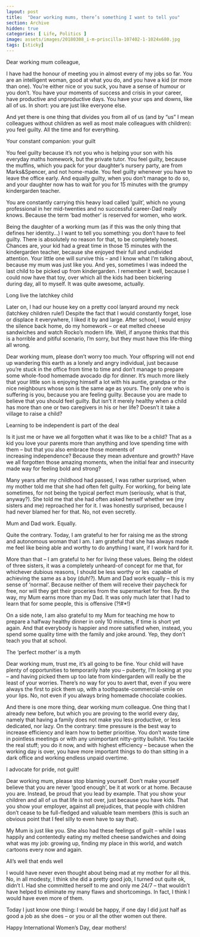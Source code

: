 ```yaml
---
layout: post
title:  "Dear working mums, there’s something I want to tell you"
section: Archive
hidden: true
categories: [ Life, Politics ]
image: assets/images/20180308_i-m-priscilla-107402-1-1024x680.jpg
tags: [sticky]
---
```



Dear working mum colleague,

I have had the honour of meeting you in almost every of my jobs so far. You are an intelligent woman, good at what you do, and you have a kid (or more than one). You’re either nice or you suck, you have a sense of humour or you don’t. You have your moments of success and crisis in your career, have productive and unproductive days. You have your ups and downs, like all of us. In short: you are just like everyone else.

And yet there is one thing that divides you from all of us (and by “us” I mean colleagues without children as well as most male colleagues with children): you feel guilty. All the time and for everything.

Your constant companion: your guilt

You feel guilty because it’s not you who is helping your son with his everyday maths homework, but the private tutor. You feel guilty, because the muffins, which you pack for your daughter’s nursery party, are from Marks&Spencer, and not home-made. You feel guilty whenever you have to leave the office early. And equally guilty, when you don’t manage to do so, and your daughter now has to wait for you for 15 minutes with the grumpy kindergarden teacher.

You are constantly carrying this heavy load called ‘guilt’, which no young professional in her mid-twenties and no successful career-Dad really knows. Because the term ‘bad mother’ is reserved for women, who work.

Being the daughter of a working mum (as if this was the only thing that defines her identity…) I want to tell you something: you don’t have to feel guilty. There is absolutely no reason for that, to be completely honest. Chances are, your kid had a great time in those 15 minutes with the kindergarden teacher, because she enjoyed their full and undivided attention. Your little one will survive this – and I know what I’m talking about, because my mum was just like you. And yes, sometimes I was indeed the last child to be picked up from kindergarden. I remember it well, because I could now have that toy, over which all the kids had been bickering during day, all to myself. It was quite awesome, actually.

Long live the latchkey child

Later on, I had our house key on a pretty cool lanyard around my neck (latchkey children rule!) Despite the fact that I would constantly forget, lose or displace it everywhere, I liked it by and large. After school, I would enjoy the silence back home, do my homework – or eat melted cheese sandwiches and watch Rocko’s modern life. Well, if anyone thinks that this is a horrible and pitiful scenario, I’m sorry, but they must have this life-thing all wrong.

Dear working mum, please don’t worry too much. Your offspring will not end up wandering this earth as a lonely and angry individual, just because you’re stuck in the office from time to time and don’t manage to prepare some whole-food homemade avocado dip for dinner. It’s much more likely that your little son is enjoying himself a lot with his auntie, grandpa or the nice neighbours whose son is the same age as yours. The only one who is suffering is you, because you are feeling guilty. Because you are made to believe that you should feel guilty. But isn’t it merely healthy when a child has more than one or two caregivers in his or her life? Doesn’t it take a village to raise a child?

Learning to be independent is part of the deal

Is it just me or have we all forgotten what it was like to be a child? That as a kid you love your parents more than anything and love spending time with them – but that you also embrace those moments of increasing independence? Because they mean adventure and growth? Have we all forgotten those amazing moments, when the initial fear and insecurity made way for feeling bold and strong?

Many years after my childhood had passed, I was rather surprised, when my mother told me that she had often felt guilty. For working, for being late sometimes, for not being the typical perfect mum (seriously, what is that, anyway?). She told me that she had often asked herself whether we (my sisters and me) reproached her for it. I was honestly surprised, because I had never blamed her for that. No, not even secretly.

Mum and Dad work. Equally.

Quite the contrary. Today, I am grateful to her for raising me as the strong and autonomous woman that I am. I am grateful that she has always made me feel like being able and worthy to do anything I want, if I work hard for it.

More than that – I am grateful to her for living these values. Being the oldest of three sisters, it was a completely unheard-of concept for me that, for whichever dubious reasons, I should be less worthy or les  capable of achieving the same as a boy (duh!?). Mum and Dad work equally – this is my sense of ‘normal’. Because neither of them will receive their paycheck for free, nor will they get their groceries from the supermarket for free. By the way, my Mum earns more than my Dad. It was only much later that I had to learn that for some people, this is offensive (?!#*!)

On a side note, I am also grateful to my Mum for teaching me how to prepare a halfway healthy dinner in only 10 minutes, if time is short yet again. And that everybody is happier and more satisfied when, instead, you spend some quality time with the family and joke around. Yep, they don’t teach you that at school.

The ‘perfect mother’ is a myth

Dear working mum, trust me, it’s all going to be fine. Your child will have plenty of opportunities to temporarily hate you – puberty, I’m looking at you – and having picked them up too late from kindergarden will really be the least of your worries. There’s no way for you to avert that, even if you were always the first to pick them up, with a toothpaste-commercial-smile on your lips. No, not even if you always bring homemade chocolate cookies.

And there is one more thing, dear working mum colleague. One thing that I already new before, but which you are proving to the world every day, namely that having a family does not make you less productive, or less dedicated, nor lazy. On the contrary: time pressure is the best way to increase efficiency and learn how to better prioritise. You don’t waste time in pointless meetings or with any unimportant nitty-gritty bullshit. You tackle the real stuff; you do it now, and with highest efficiency – because when the working day is over, you have more important things to do than sitting in a dark office and working endless unpaid overtime.

I advocate for pride, not guilt!

Dear working mum, please stop blaming yourself. Don’t make yourself believe that you are never ‘good enough’, be it at work or at home. Because you are. Instead, be proud that you lead by example. That you show your children and all of us that life is not over, just because you have kids. That you show your employer, against all prejudices, that people with children don’t cease to be full-fledged and valuable team members (this is such an obvious point that I feel silly to even have to say that).

My Mum is just like you. She also had these feelings of guilt – while I was happily and contentedly eating my melted cheese sandwiches and doing what was my job: growing up, finding my place in this world, and watch cartoons every now and again.

All’s well that ends well

I would have never even thought about being mad at my mother for all this. No, in all modesty, I think she did a pretty good job, I turned out quite ok, didn’t I. Had she committed herself to me and only me 24/7 – that wouldn’t have helped to eliminate my many flaws and shortcomings. In fact, I think I would have even more of them.

Today I just know one thing: I would be happy, if one day I did just half as good a job as she does – or you or all the other women out there.

Happy International Women’s Day, dear mothers!

 

